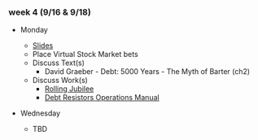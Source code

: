 
### week 4 (9/16 & 9/18)

+ Monday
  + [Slides](https://docs.google.com/presentation/d/1XvjT9C96Ktk2m3IgLNbeKohcgvr9bnOJoqEEAqtDtr8/edit?usp=sharing)
  + Place Virtual Stock Market bets
  + Discuss Text(s)
    + David Graeber - Debt: 5000 Years - The Myth of Barter (ch2)
  + Discuss Work(s)
    + [Rolling Jubilee](https://www.youtube.com/watch?v=1Qs9w1XlJKE)
    + [Debt Resistors Operations Manual](https://strikedebt.org/The-Debt-Resistors-Operations-Manual.pdf)

+ Wednesday
  + TBD
